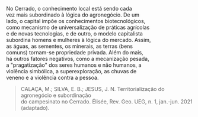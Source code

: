 No Cerrado, o conhecimento local está sendo cada\
vez mais subordinado à lógica do agronegócio. De um\
lado, o capital impõe os conhecimentos biotecnológicos,\
como mecanismo de universalização de práticas agrícolas\
e de novas tecnologias, e de outro, o modelo capitalista\
subordina homens e mulheres à lógica do mercado. Assim,\
as águas, as sementes, os minerais, as terras (bens\
comuns) tornam-se propriedade privada. Além do mais,\
há outros fatores negativos, como a mecanização pesada,\
a "pragatização" dos seres humanos e não humanos, a\
violência simbólica, a superexploração, as chuvas de\
veneno e a violência contra a pessoa.

> CALAÇA, M.; SILVA, E. B.; JESUS, J. N. Territorialização do agronegócio e subordinação\
> do campesinato no Cerrado. Élisée, Rev. Geo. UEG, n. 1, jan.-jun. 2021 (adaptado).
